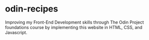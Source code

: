 # odin-recipes

Improving my Front-End Development skills through The Odin Project foundations course by implementing this website in HTML, CSS, and Javascript.